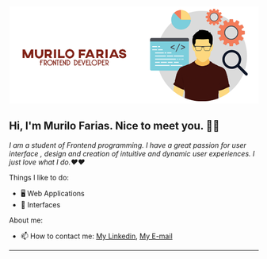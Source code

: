 <p align="center">
  <a href="https://www.gabrieldesenvolvedor.com/">
    <img src="https://raw.githubusercontent.com/murilofarias2/murilofarias/main/gitBanner.png" alt="gitBanner" title="Murilo Farias" border="0">
  </a>
</p>

## Hi, I'm Murilo Farias. Nice to meet you. 👋🏾

*I am a student of Frontend programming. I have a great passion for user interface , design and creation of intuitive and dynamic user experiences. I just love what I do.❤️❤️*

Things I like to do:

- 🖥 Web Applications
- 🎨 Interfaces

About me:

- 📫 How to contact me: [My Linkedin](https://www.linkedin.com/in/murilo-farias-545b011b5/), [My E-mail](mafap@ecomp.poli.br)
---
